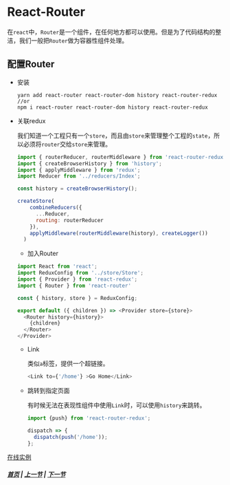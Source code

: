# React-Router

在`react`中，`Router`是一个组件，在任何地方都可以使用。但是为了代码结构的整洁，我们一般把`Router`做为容器性组件处理。

## 配置Router

  * 安装

    ```bath
    yarn add react-router react-router-dom history react-router-redux
    //or
    npm i react-router react-router-dom history react-router-redux
    ```

  * 关联redux

    我们知道一个工程只有一个`store`，而且由`store`来管理整个工程的`state`，所以必须将`router`交给`store`来管理。

    ```js
    import { routerReducer, routerMiddleware } from 'react-router-redux';
    import { createBrowserHistory } from 'history';
    import { applyMiddleware } from 'redux';
    import Reducer from '../reducers/Index';

    const history = createBrowserHistory();

    createStore(
        combineReducers({
          ...Reducer,
          routing: routerReducer
        }),
        applyMiddleware(routerMiddleware(history), createLogger())
      )
    ```

    * 加入Router

    ```js
    import React from 'react';
    import ReduxConfig from '../store/Store';
    import { Provider } from 'react-redux';
    import { Router } from 'react-router'

    const { history, store } = ReduxConfig;

    export default ({ children }) => <Provider store={store}>
      <Router history={history}>
        {children}
      </Router>
    </Provider>
    ```

    * Link

      类似`a`标签，提供一个超链接。

      ```js
      <Link to={'/home'} >Go Home</Link>
      ```

    * 跳转到指定页面

      有时候无法在表现性组件中使用`Link`时，可以使用`history`来跳转。
      ```js
      import {push} from 'react-router-redux';

      dispatch => {
        dispatch(push('/home'));
      };
      ```

[在线实例](https://codesandbox.io/s/4xo78jm3vw)

##### [首页](../../README.md) | [上一节](./02.md) | [下一节](./04.md) 